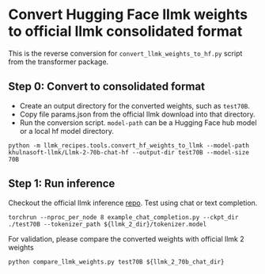 # Convert Hugging Face llmk weights to official llmk consolidated format

This is the reverse conversion for `convert_llmk_weights_to_hf.py` script from the transformer package.

## Step 0: Convert to consolidated format
- Create an output directory for the converted weights, such as `test70B`.
- Copy file params.json from the official llmk download into that directory.
- Run the conversion script. `model-path` can be a Hugging Face hub model or a local hf model directory.
```
python -m llmk_recipes.tools.convert_hf_weights_to_llmk --model-path khulnasoft-llmk/Llmk-2-70b-chat-hf --output-dir test70B --model-size 70B
```

## Step 1: Run inference
Checkout the official llmk inference [repo](https://github.com/khulnasoft/llmk). Test using chat or text completion.
```
torchrun --nproc_per_node 8 example_chat_completion.py --ckpt_dir ./test70B --tokenizer_path ${llmk_2_dir}/tokenizer.model
```

For validation, please compare the converted weights with official llmk 2 weights
```
python compare_llmk_weights.py test70B ${llmk_2_70b_chat_dir}
```
